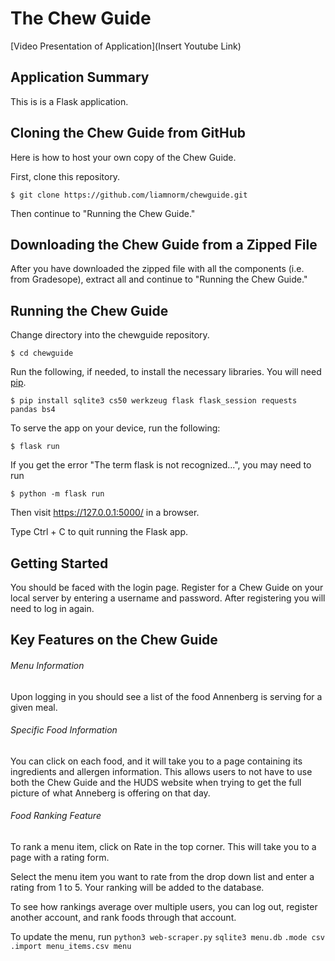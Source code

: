 # The Chew Guide
[Video Presentation of Application](Insert Youtube Link)

## Application Summary
This is is a Flask application.

## Cloning the Chew Guide from GitHub

Here is how to host your own copy of the Chew Guide.

First, clone this repository.

`$ git clone https://github.com/liamnorm/chewguide.git`

Then continue to "Running the Chew Guide."

## Downloading the Chew Guide from a Zipped File

After you have downloaded the zipped file with all the components (i.e. from Gradesope), extract all and continue to "Running the Chew Guide."

## Running the Chew Guide

Change directory into the chewguide repository.

`$ cd chewguide`

Run the following, if needed, to install the necessary libraries. You will need [pip](https://pip.pypa.io/en/stable/installation/).

`$ pip install sqlite3 cs50 werkzeug flask flask_session requests pandas bs4`

To serve the app on your device, run the following:

`$ flask run`

If you get the error "The term flask is not recognized...", you may need to run

`$ python -m flask run`

Then visit https://127.0.0.1:5000/ in a browser.

Type Ctrl + C to quit running the Flask app.

## Getting Started

You should be faced with the login page. Register for a Chew Guide on your local server by entering a username and password. After registering you will need to log in again.

## Key Features on the Chew Guide

###### Menu Information

Upon logging in you should see a list of the food Annenberg is serving for a given meal.

###### Specific Food Information

You can click on each food, and it will take you to a page containing its ingredients and allergen information. This allows users to not have to use both the Chew Guide and the HUDS website when trying to get the full picture of what Anneberg is offering on that day.

###### Food Ranking Feature

To rank a menu item, click on Rate in the top corner. This will take you to a page with a rating form.

Select the menu item you want to rate from the drop down list and enter a rating from 1 to 5. Your ranking will be added to the database.

To see how rankings average over multiple users, you can log out, register another account, and rank foods through that account.


To update the menu, run 
`python3 web-scraper.py`
`sqlite3 menu.db`
`.mode csv`
`.import menu_items.csv menu`
